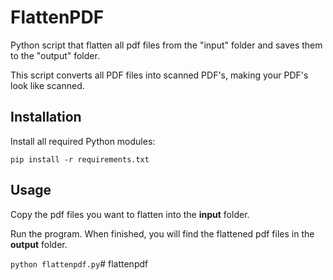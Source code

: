 # FlattenPDF

Python script that flatten all pdf files from the "input" folder and saves them to the "output" folder.

This script converts all PDF files into scanned PDF's, making your PDF's look like scanned.

## Installation


Install all required Python modules:

`pip install -r requirements.txt`

## Usage

Copy the pdf files you want to flatten into the **input** folder.

Run the program. When finished, you will find the flattened pdf files in the **output** folder.

`python flattenpdf.py`#   f l a t t e n p d f  
 